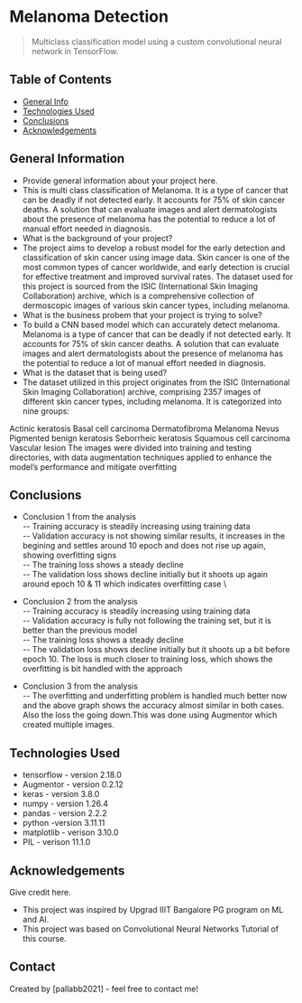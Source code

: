 # Melanoma Detection
> Multiclass classification model using a custom convolutional neural network in TensorFlow. 

## Table of Contents
* [General Info](#general-information)
* [Technologies Used](#technologies-used)
* [Conclusions](#conclusions)
* [Acknowledgements](#acknowledgements)

<!-- You can include any other section that is pertinent to your problem -->

## General Information
- Provide general information about your project here.
- This is multi class classification of Melanoma. It is a type of cancer that can be deadly if not detected early. It accounts for 75% of skin cancer deaths. A    solution that can evaluate images and alert dermatologists about the presence of melanoma has the potential to reduce a lot of manual effort needed in        diagnosis.
- What is the background of your project?
- The project aims to develop a robust model for the early detection and classification of skin cancer using image data. Skin cancer is one of the most common types of cancer worldwide, and early detection is crucial for effective treatment and improved survival rates. The dataset used for this project is sourced from the ISIC (International Skin Imaging Collaboration) archive, which is a comprehensive collection of dermoscopic images of various skin cancer types, including melanoma.
- What is the business probem that your project is trying to solve?
- To build a CNN based model which can accurately detect melanoma. Melanoma is a type of cancer that can be deadly if not detected early. It accounts for 75% of   skin cancer deaths. A solution that can evaluate images and alert dermatologists about the presence of melanoma has the potential to reduce a lot of manual      effort needed in diagnosis.
- What is the dataset that is being used?
- The dataset utilized in this project originates from the ISIC (International Skin Imaging Collaboration) archive, comprising 2357 images of different skin cancer types, including melanoma. It is categorized into nine groups:

Actinic keratosis
Basal cell carcinoma
Dermatofibroma
Melanoma
Nevus
Pigmented benign keratosis
Seborrheic keratosis
Squamous cell carcinoma
Vascular lesion
The images were divided into training and testing directories, with data augmentation techniques applied to enhance the model’s performance and mitigate overfitting

<!-- You don't have to answer all the questions - just the ones relevant to your project. -->

## Conclusions
- Conclusion 1 from the analysis \
-- Training accuracy is steadily increasing using training data \
-- Validation accuracy is not showing similar results, it increases in the begining and settles around 10 epoch and does not rise up again, showing overfitting signs \
-- The training loss shows a steady decline \
-- The validation loss shows decline initially but it shoots up again around epoch 10 & 11 which indicates overfitting case \
  
- Conclusion 2 from the analysis \
-- Training accuracy is steadily increasing using training data \
-- Validation accuracy is fully not following the training set, but it is better than the previous model \
-- The training loss shows a steady decline \
-- The validation loss shows decline initially but it shoots up a bit before epoch 10. The loss is much closer to training loss, which shows the overfitting is bit handled with the approach
- Conclusion 3 from the analysis \
-- The overfitting and underfitting problem is handled much better now and the above graph shows the accuracy almost similar in both cases. Also the loss the going down.This was done using Augmentor which created multiple images.



<!-- You don't have to answer all the questions - just the ones relevant to your project. -->


## Technologies Used
- tensorflow - version 2.18.0
- Augmentor - version 0.2.12
- keras - version 3.8.0
- numpy - version 1.26.4
- pandas - version 2.2.2
- python -version 3.11.11
- matplotlib - verison 3.10.0
- PIL - verison 11.1.0

<!-- As the libraries versions keep on changing, it is recommended to mention the version of library used in this project -->

## Acknowledgements
Give credit here.
- This project was inspired by Upgrad IIIT Bangalore PG program on ML and AI.
- This project was based on Convolutional Neural Networks Tutorial of this course.


## Contact
Created by [pallabb2021] - feel free to contact me!


<!-- Optional -->
<!-- ## License -->
<!-- This project is open source and available under the [... License](). -->

<!-- You don't have to include all sections - just the one's relevant to your project -->
